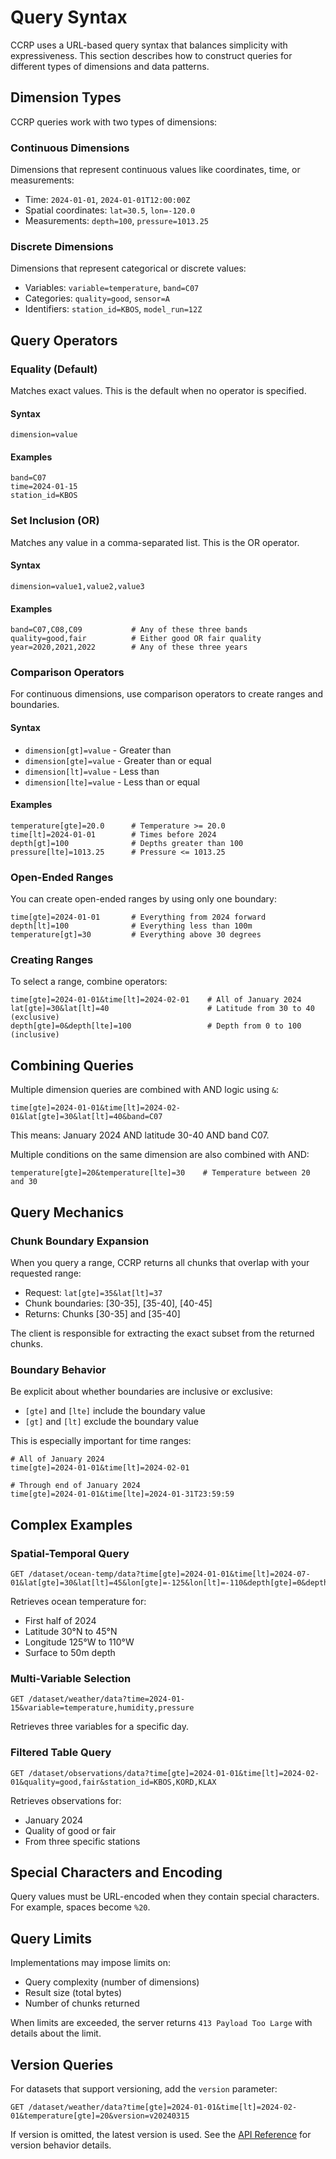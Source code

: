 # Query Syntax

CCRP uses a URL-based query syntax that balances simplicity with
expressiveness. This section describes how to construct queries for different
types of dimensions and data patterns.

## Dimension Types

CCRP queries work with two types of dimensions:

### Continuous Dimensions

Dimensions that represent continuous values like coordinates, time, or
measurements:

- Time: `2024-01-01`, `2024-01-01T12:00:00Z`
- Spatial coordinates: `lat=30.5`, `lon=-120.0`
- Measurements: `depth=100`, `pressure=1013.25`

### Discrete Dimensions

Dimensions that represent categorical or discrete values:

- Variables: `variable=temperature`, `band=C07`
- Categories: `quality=good`, `sensor=A`
- Identifiers: `station_id=KBOS`, `model_run=12Z`

## Query Operators

### Equality (Default)

Matches exact values. This is the default when no operator is specified.

#### Syntax

`dimension=value`

#### Examples

```
band=C07
time=2024-01-15
station_id=KBOS
```

### Set Inclusion (OR)

Matches any value in a comma-separated list. This is the OR operator.

#### Syntax

`dimension=value1,value2,value3`

#### Examples

```
band=C07,C08,C09           # Any of these three bands
quality=good,fair          # Either good OR fair quality
year=2020,2021,2022        # Any of these three years
```

### Comparison Operators

For continuous dimensions, use comparison operators to create ranges and boundaries.

#### Syntax

- `dimension[gt]=value` - Greater than
- `dimension[gte]=value` - Greater than or equal
- `dimension[lt]=value` - Less than
- `dimension[lte]=value` - Less than or equal

#### Examples

```
temperature[gte]=20.0      # Temperature >= 20.0
time[lt]=2024-01-01        # Times before 2024
depth[gt]=100              # Depths greater than 100
pressure[lte]=1013.25      # Pressure <= 1013.25
```

### Open-Ended Ranges

You can create open-ended ranges by using only one boundary:

```
time[gte]=2024-01-01       # Everything from 2024 forward
depth[lt]=100              # Everything less than 100m
temperature[gt]=30         # Everything above 30 degrees
```

### Creating Ranges

To select a range, combine operators:

```
time[gte]=2024-01-01&time[lt]=2024-02-01    # All of January 2024
lat[gte]=30&lat[lt]=40                      # Latitude from 30 to 40 (exclusive)
depth[gte]=0&depth[lte]=100                 # Depth from 0 to 100 (inclusive)
```

## Combining Queries

Multiple dimension queries are combined with AND logic using `&`:

```
time[gte]=2024-01-01&time[lt]=2024-02-01&lat[gte]=30&lat[lt]=40&band=C07
```

This means: January 2024 AND latitude 30-40 AND band C07.

Multiple conditions on the same dimension are also combined with AND:

```
temperature[gte]=20&temperature[lte]=30    # Temperature between 20 and 30
```

## Query Mechanics

### Chunk Boundary Expansion

When you query a range, CCRP returns all chunks that overlap with your
requested range:

- Request: `lat[gte]=35&lat[lt]=37`
- Chunk boundaries: [30-35], [35-40], [40-45]
- Returns: Chunks [30-35] and [35-40]

The client is responsible for extracting the exact subset from the returned
chunks.

### Boundary Behavior

Be explicit about whether boundaries are inclusive or exclusive:

- `[gte]` and `[lte]` include the boundary value
- `[gt]` and `[lt]` exclude the boundary value

This is especially important for time ranges:

```
# All of January 2024
time[gte]=2024-01-01&time[lt]=2024-02-01

# Through end of January 2024
time[gte]=2024-01-01&time[lte]=2024-01-31T23:59:59
```

## Complex Examples

### Spatial-Temporal Query

```
GET /dataset/ocean-temp/data?time[gte]=2024-01-01&time[lt]=2024-07-01&lat[gte]=30&lat[lt]=45&lon[gte]=-125&lon[lt]=-110&depth[gte]=0&depth[lt]=50
```

Retrieves ocean temperature for:

- First half of 2024
- Latitude 30°N to 45°N
- Longitude 125°W to 110°W
- Surface to 50m depth

### Multi-Variable Selection

```
GET /dataset/weather/data?time=2024-01-15&variable=temperature,humidity,pressure
```

Retrieves three variables for a specific day.

### Filtered Table Query

```
GET /dataset/observations/data?time[gte]=2024-01-01&time[lt]=2024-02-01&quality=good,fair&station_id=KBOS,KORD,KLAX
```

Retrieves observations for:

- January 2024
- Quality of good or fair
- From three specific stations

## Special Characters and Encoding

Query values must be URL-encoded when they contain special characters. For
example, spaces become `%20`.

## Query Limits

Implementations may impose limits on:

- Query complexity (number of dimensions)
- Result size (total bytes)
- Number of chunks returned

When limits are exceeded, the server returns `413 Payload Too Large` with
details about the limit.

## Version Queries

For datasets that support versioning, add the `version` parameter:

```
GET /dataset/weather/data?time[gte]=2024-01-01&time[lt]=2024-02-01&temperature[gte]=20&version=v20240315
```

If version is omitted, the latest version is used. See the [API
Reference](./02-api-reference.md) for version behavior details.
